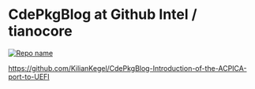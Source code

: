 # CdePkgBlog at Github Intel / **tianocore**

[![Repo name](https://github-readme-stats.vercel.app/api/pin/?username=KilianKegel&repo=Introduction-of-the-ACPICA-port-to-UEFI)](https://github.com/tianocore/edk2-staging/tree/CdePkg/blogs/2022-01-16#introduction-of-the-acpica-port-to-uefi)

https://github.com/KilianKegel/CdePkgBlog-Introduction-of-the-ACPICA-port-to-UEFI
